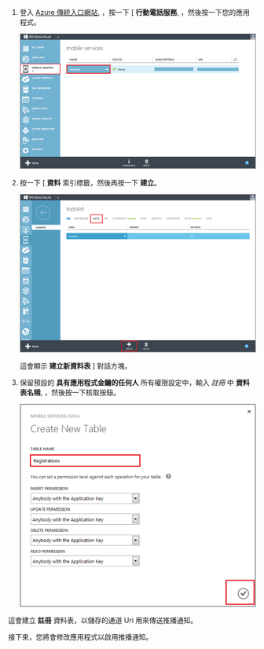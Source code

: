 
1. 登入 [Azure 傳統入口網站](https://manage.windowsazure.com/), ，按一下 [ **行動電話服務**, ，然後按一下您的應用程式。

    ![](./media/mobile-services-create-new-push-table/mobile-services-selection.png)

2. 按一下 [ **資料** 索引標籤，然後再按一下 **建立**。

    ![](./media/mobile-services-create-new-push-table/mobile-create-table.png)

    這會顯示 **建立新資料表** ] 對話方塊。

3. 保留預設的 **具有應用程式金鑰的任何人** 所有權限設定中，輸入 _註冊_ 中 **資料表名稱**, ，然後按一下核取按鈕。

    ![](./media/mobile-services-create-new-push-table/mobile-create-registrations-table.png)

  這會建立 **註冊** 資料表，以儲存的通道 Uri 用來傳送推播通知。

接下來，您將會修改應用程式以啟用推播通知。



